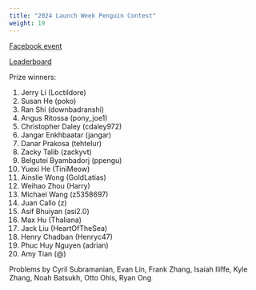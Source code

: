 ```yaml
---
title: "2024 Launch Week Penguin Contest"
weight: 19
---
```


[Facebook event](https://www.facebook.com/events/1360684534569075/)

[Leaderboard](leaderboard)

Prize winners:

1. Jerry Li (Loctildore)
1. Susan He (poko)
1. Ran Shi (downbadranshi)
1. Angus Ritossa (pony_joe1)
1. Christopher Daley (cdaley972)
1. Jangar Enkhbaatar (jangar)
1. Danar Prakosa (tehtelur)
1. Zacky Talib (zackyvt)
1. Belgutei Byambadorj (ppengu)
1. Yuexi He (TiniMeow)
1. Ainslie Wong (GoldLatias)
1. Weihao Zhou (Harry)
1. Michael Wang (z5358697)
1. Juan Callo (z)
1. Asif Bhuiyan (asi2.0)
1. Max Hu (Thaliana)
1. Jack Liu (HeartOfTheSea)
1. Henry Chadban (Henryc47)
1. Phuc Huy Nguyen (adrian)
1. Amy Tian (@)

Problems by Cyril Subramanian, Evan Lin, Frank Zhang, Isaiah Iliffe, Kyle Zhang, Noah Batsukh, Otto Ohis, Ryan Ong